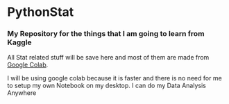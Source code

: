 # PythonStat

### My Repository for the things that I am going to learn from Kaggle

All Stat related stuff will be save here and most of them are made from [Google Colab](https://colab.research.google.com).

I will be using google colab because it is faster and there is no need for me to setup my own Notebook on my desktop. I can do my Data Analysis Anywhere
